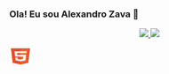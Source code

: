 ### Ola! Eu sou Alexandro Zava 👋
<div align="center">
  <a href="https://github.com/TCGamer123">
  <img height="180em" src="https://github-readme-stats.vercel.app/api?username=TCGamer123&show_icons=true&theme=dark&include_all_commits=true&count_private=true"/>
  <img height="180em" src="https://github-readme-stats.vercel.app/api/top-langs/?username=TCGamer123&layout=compact&langs_count=7&theme=dark"/>
</div>
<div style="display: inline_block"><br>
<img align="center" alt="TCG-HTML" height="30" width="40" src="https://raw.githubusercontent.com/devicons/devicon/master/icons/html5/html5-original.svg">
</div>
  
